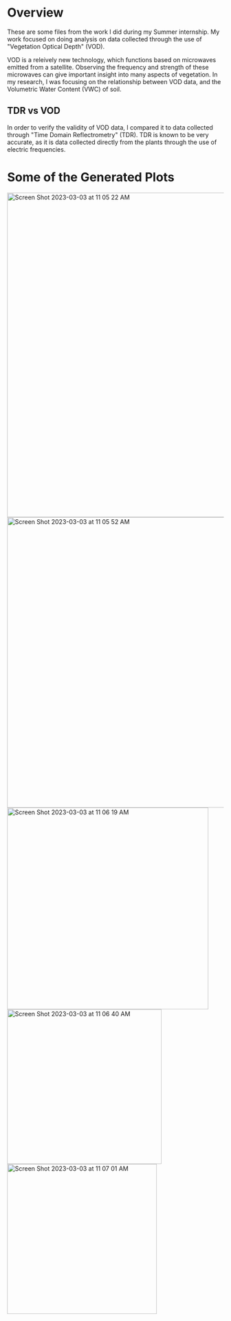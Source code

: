 # Overview

These are some files from the work I did during my Summer internship.  My work focused on doing analysis on data collected through the use of "Vegetation Optical Depth" (VOD).

VOD is a releively new technology, which functions based on microwaves emitted from a satellite.  Observing the frequency and strength of these microwaves can give important insight into many aspects of vegetation.  In my research, I was focusing on the relationship between VOD data, and the Volumetric Water Content (VWC) of soil.

## TDR vs VOD

In order to verify the validity of VOD data, I compared it to data collected through "Time Domain Reflectrometry" (TDR).  TDR is known to be very accurate, as it is data collected directly from the plants through the use of electric frequencies.

# Some of the Generated Plots

<img width="753" alt="Screen Shot 2023-03-03 at 11 05 22 AM" src="https://user-images.githubusercontent.com/92408910/222805433-e1e8f299-068a-454b-bbc7-ef43cf933fb0.png">
<img width="674" alt="Screen Shot 2023-03-03 at 11 05 52 AM" src="https://user-images.githubusercontent.com/92408910/222805521-319bd984-e394-4d73-b026-7bf793bc8d23.png">
<img width="468" alt="Screen Shot 2023-03-03 at 11 06 19 AM" src="https://user-images.githubusercontent.com/92408910/222805600-a15eee2f-0a1f-4b41-a89c-8a58254fc7a4.png">
<img width="359" alt="Screen Shot 2023-03-03 at 11 06 40 AM" src="https://user-images.githubusercontent.com/92408910/222805659-fb17bd7d-fc3d-453a-85bc-9af9aff0ef76.png">
<img width="348" alt="Screen Shot 2023-03-03 at 11 07 01 AM" src="https://user-images.githubusercontent.com/92408910/222805717-081a07a7-5136-4423-bed9-54d696f27f0c.png">
